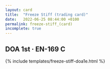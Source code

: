 ```yaml
---
layout: card
title:  "Freeze Stiff (trading card)"
date:   2022-06-25 08:44:00 +0100
permalink: freeze-stiff_(card)
incomplete: true
---
```


## DOA 1st &middot; EN-169 C

{% include templates/freeze-stiff-doa1e.html %}
